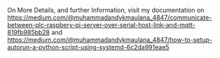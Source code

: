 On More Details, and further Information, visit my documentation on
https://medium.com/@muhammadandykmaulana_4847/communicate-between-plc-raspbery-pi-server-over-serial-host-link-and-mqtt-819fb985bb28 and https://medium.com/@muhammadandykmaulana_4847/how-to-setup-autorun-a-python-script-using-systemd-6c2da991eae5

